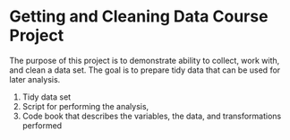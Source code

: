 # Getting and Cleaning Data Course Project

The purpose of this project is to demonstrate ability to collect, work with, and clean a data set. 
The goal is to prepare tidy data that can be used for later analysis. 

1. Tidy data set
2. Script for performing the analysis, 
3. Code book that describes the variables, the data, and transformations performed   

